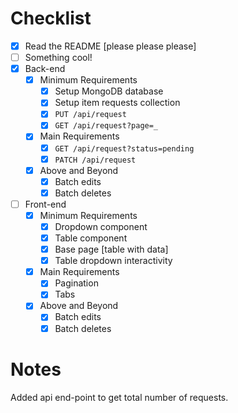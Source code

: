 # Checklist

<!-- Make sure you fill out this checklist with what you've done before submitting! -->

- [X] Read the README [please please please]
- [ ] Something cool!
- [X] Back-end
  - [X] Minimum Requirements
    - [X] Setup MongoDB database
    - [X] Setup item requests collection
    - [X] `PUT /api/request`
    - [X] `GET /api/request?page=_`
  - [X] Main Requirements
    - [X] `GET /api/request?status=pending`
    - [X] `PATCH /api/request`
  - [X] Above and Beyond
    - [X] Batch edits
    - [X] Batch deletes
- [ ] Front-end
  - [X] Minimum Requirements
    - [X] Dropdown component
    - [X] Table component
    - [X] Base page [table with data]
    - [X] Table dropdown interactivity
  - [X] Main Requirements
    - [X] Pagination
    - [X] Tabs
  - [X] Above and Beyond
    - [X] Batch edits
    - [X] Batch deletes

# Notes

<!-- Notes go here -->
Added api end-point to get total number of requests.
